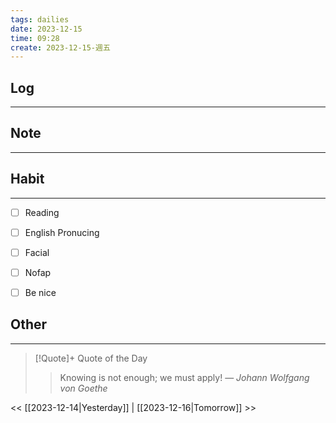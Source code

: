 ```yaml
---
tags: dailies  
date: 2023-12-15
time: 09:28
create: 2023-12-15-週五
---
```


## Log
---


## Note
---


## Habit
---
- [ ] Reading
- [ ] English Pronucing
- [ ] Facial
- [ ] Nofap
- [ ] Be nice


## Other
---

> [!Quote]+ Quote of the Day
> > Knowing is not enough; we must apply!
> — <cite>Johann Wolfgang von Goethe</cite>

<< [[2023-12-14|Yesterday]] | [[2023-12-16|Tomorrow]] >>